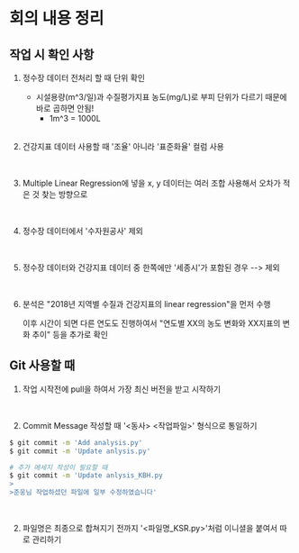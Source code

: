 # 회의 내용 정리

## 작업 시 확인 사항

1. 정수장 데이터 전처리 할 때 단위 확인

   - 시설용량(m^3/일)과 수질평가지표 농도(mg/L)로 부피 단위가 다르기 때문에 바로 곱하면 안됨!
     - 1m^3 = 1000L

   <br>

2. 건강지표 데이터 사용할 때 '조율' 아니라 '표준화율' 컬럼 사용

   <br>

3. Multiple Linear Regression에 넣을 x, y 데이터는 여러 조합 사용해서 오차가 적은 것 찾는 방향으로

   <br>

4. 정수장 데이터에서 '수자원공사' 제외

   <br>

5. 정수장 데이터와 건강지표 데이터 중 한쪽에만 '세종시'가 포함된 경우 --> 제외

   <br>

6. 분석은 "2018년 지역별 수질과 건강지표의 linear regression"을 먼저 수행

   이후 시간이 되면 다른 연도도 진행하여서 "연도별 XX의 농도 변화와 XX지표의 변화 추이" 등을 추가로 확인 



## Git 사용할 때

1. 작업 시작전에 pull을 하여서 가장 최신 버전을 받고 시작하기

   <br>

2. Commit Message 작성할 때 '<동사> <작업파일>' 형식으로 통일하기

```bash
$ git commit -m 'Add analysis.py'
$ git commit -m 'Update anlysis.py'

# 추가 메세지 작성이 필요할 때
$ git commit -m 'Update anlysis_KBH.py
>
>준웅님 작업하셨던 파일에 일부 수정하였습니다'  
```

<br>

2. 파일명은 최종으로 합쳐지기 전까지 '<파일명_KSR.py>'처럼 이니셜을 붙여서 따로 관리하기

   
